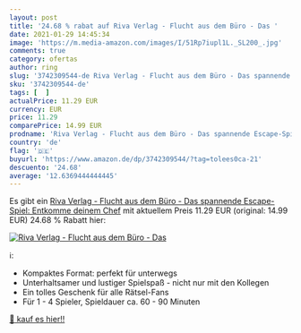 ```yaml
---
layout: post
title: '24.68 % rabat auf Riva Verlag - Flucht aus dem Büro - Das '
date: 2021-01-29 14:45:34
image: 'https://m.media-amazon.com/images/I/51Rp7iupl1L._SL200_.jpg'
comments: true
category: ofertas
author: ring
slug: '3742309544-de Riva Verlag - Flucht aus dem Büro - Das spannende Escape-...'
sku: '3742309544-de'
tags: [  ]
actualPrice: 11.29 EUR
currency: EUR
price: 11.29
comparePrice: 14.99 EUR
prodname: 'Riva Verlag - Flucht aus dem Büro - Das spannende Escape-Spiel: Entkomme deinem Chef'
country: 'de'
flag: '🇩🇪'
buyurl: 'https://www.amazon.de/dp/3742309544/?tag=tolees0ca-21'
descuento: '24.68'
average: '12.6369444444445'
---
```


Es gibt ein [Riva Verlag - Flucht aus dem Büro - Das spannende Escape-Spiel: Entkomme deinem Chef](https://www.amazon.de/dp/3742309544/?tag=tolees0ca-21) mit aktuellem Preis 11.29 EUR (original: 14.99 EUR) 24.68 % Rabatt hier:

[![Riva Verlag - Flucht aus dem Büro - Das ](https://m.media-amazon.com/images/I/51Rp7iupl1L._SL200_.jpg)](https://www.amazon.de/dp/3742309544/?tag=tolees0ca-21)

ℹ️:

- Kompaktes Format: perfekt für unterwegs
- Unterhaltsamer und lustiger Spielspaß - nicht nur mit den Kollegen
- Ein tolles Geschenk für alle Rätsel-Fans
- Für 1 - 4 Spieler, Spieldauer ca. 60 - 90 Minuten

[🛒 kauf es hier!!](https://www.amazon.de/dp/3742309544/?tag=tolees0ca-21)
